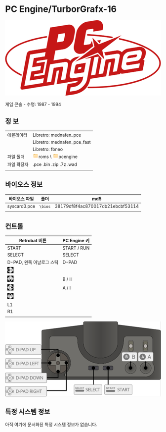 # PC Engine/TurborGrafx-16

![](title.svg)

게임 콘솔 - 수명: 1987 - 1994


## 정 보

|||
|---|---|
| 에뮬레이터 | Libretro: mednafen_pce |
|  | Libretro: mednafen_pce_fast |
|  | Libretro: fbneo |
| 파일 폴더 | ![](../../icon.png)roms \ ![](../../icon.png)pcengine |
| 파일 확장자 | .pce .bin .zip .7z .wad |
|||


## 바이오스 정보

| 바이오스 파일 | 폴더 | md5 |
|---|---|---|
| syscard3.pce | `\bios` | 38179df8f4ac870017db21ebcbf53114 |
|||


## 컨트롤

| Retrobat 버튼 | PC Engine 키 |
|---|---|
| START | START / RUN |
| SELECT | SELECT |
| D-PAD, 왼쪽 아날로그 스틱 | D-PAD |
| ![](../../west.webp) |  |
| ![](../../south.webp) | B / II |
| ![](../../east.webp) | A / I |
| ![](../../north.webp) |  |
| L1 |  |
| R1 |  |
|||


![](01.png)


## 특정 시스템 정보

아직 여기에 문서화된 특정 시스템 정보가 없습니다.
